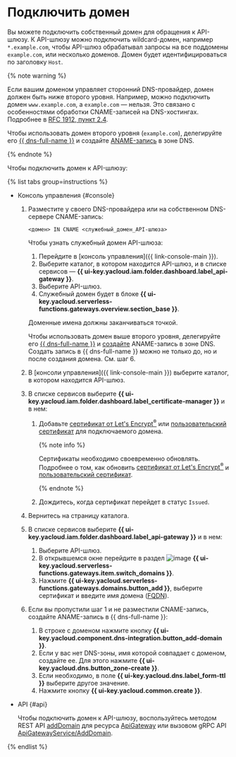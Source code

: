 # Подключить домен

Вы можете подключить собственный домен для обращения к API-шлюзу. К API-шлюзу можно подключить wildcard-домен, например `*.example.com`, чтобы API-шлюз обрабатывал запросы на все поддомены `example.com`, или несколько доменов. Домен будет идентифицироваться по заголовку `Host`.

{% note warning %}

Если вашим доменом управляет сторонний DNS-провайдер, домен должен быть ниже второго уровня. Например, можно подключить домен `www.example.com`, а `example.com` — нельзя. Это связано с особенностями обработки CNAME-записей на DNS-хостингах. Подробнее в [RFC 1912, пункт 2.4](https://www.ietf.org/rfc/rfc1912.txt).

Чтобы использовать домен второго уровня (`example.com`), делегируйте его [{{ dns-full-name }}](../../dns/) и создайте [ANAME-запись](../../dns/concepts/resource-record.md#aname) в зоне DNS.

{% endnote %}

Чтобы подключить домен к API-шлюзу:

{% list tabs group=instructions %}

- Консоль управления {#console}

    1. Разместите у своего DNS-провайдера или на собственном DNS-сервере CNAME-запись:
    
        ```text
        <домен> IN CNAME <служебный_домен_API-шлюза>
        ```

        Чтобы узнать служебный домен API-шлюза:

       1. Перейдите в [консоль управления]({{ link-console-main }}).
       1. Выберите каталог, в котором находится API-шлюз, и в списке сервисов — **{{ ui-key.yacloud.iam.folder.dashboard.label_api-gateway }}**.
       1. Выберите API-шлюз.
       1. Служебный домен будет в блоке **{{ ui-key.yacloud.serverless-functions.gateways.overview.section_base }}**.

        Доменные имена должны заканчиваться точкой.

        Чтобы использовать домен выше второго уровня, делегируйте его [{{ dns-full-name }}](../../dns/) и [создайте](../../dns/operations/resource-record-create.md) ANAME-запись в зоне DNS. Создать запись в {{ dns-full-name }} можно не только до, но и после создания домена. См. шаг 6.

    1. В [консоли управления]({{ link-console-main }}) выберите каталог, в котором находится API-шлюз.

    1. В списке сервисов выберите **{{ ui-key.yacloud.iam.folder.dashboard.label_certificate-manager }}** и в нем:

        1. Добавьте [сертификат от Let's Encrypt<sup>®</sup>](../../certificate-manager/operations/managed/cert-create.md) или [пользовательский сертификат](../../certificate-manager/operations/import/cert-create.md) для подключаемого домена.

            {% note info %}

            Сертификаты необходимо своевременно обновлять. Подробнее о том, как обновить [сертификат от Let's Encrypt<sup>®</sup>](../../certificate-manager/operations/managed/cert-update.md) и [пользовательский сертификат](../../certificate-manager/operations/import/cert-update.md).

            {% endnote %}

        1. Дождитесь, когда сертификат перейдет в статус `Issued`.
    
    1. Вернитесь на страницу каталога.

    1. В списке сервисов выберите **{{ ui-key.yacloud.iam.folder.dashboard.label_api-gateway }}** и в нем:

        1. Выберите API-шлюз.
        1. В открывшемся окне перейдите в раздел ![image](../../_assets/api-gateway/domain-icon.svg) **{{ ui-key.yacloud.serverless-functions.gateways.item.switch_domains }}**.
        1. Нажмите **{{ ui-key.yacloud.serverless-functions.gateways.domains.button_add }}**, выберите сертификат и введите имя домена ([FQDN](../../glossary/fqdn.md)).

    1. Если вы пропустили шаг 1 и не разместили CNAME-запись, создайте ANAME-запись в {{ dns-full-name }}:

        1. В строке с доменом нажмите кнопку **{{ ui-key.yacloud.component.dns-integration.button_add-domain }}**.
        1. Если у вас нет DNS-зоны, имя которой совпадает с доменом, создайте ее. Для этого нажмите **{{ ui-key.yacloud.dns.button_zone-create }}**.
        1. Если необходимо, в поле **{{ ui-key.yacloud.dns.label_form-ttl }}** выберите другое значение.
        1. Нажмите кнопку **{{ ui-key.yacloud.common.create }}**.
        
- API {#api}

  Чтобы подключить домен к API-шлюзу, воспользуйтесь методом REST API [addDomain](../apigateway/api-ref/ApiGateway/addDomain.md) для ресурса [ApiGateway](../apigateway/api-ref/ApiGateway/index.md) или вызовом gRPC API [ApiGatewayService/AddDomain](../apigateway/api-ref/grpc/ApiGateway/addDomain.md).

{% endlist %}
